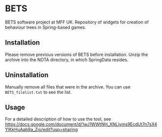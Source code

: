 # BETS
BETS software project at MFF UK. Repository of widgets for creation of behaviour trees in Spring-based games.

## Installation
Please remove previous versions of BETS before installation.
Unzip the archive into the NOTA directory, in which SpringData resides.

## Uninstallation
Manually remove all files that were in the archive. You can use `BETS_filelist.txt` to see the list.

## Usage
For a detailed description of how to use the tool, see https://docs.google.com/document/d/1wJ1WWtNH_XNLivms9EcdUt7n7sX4YlKkHuAab9a_Zio/edit?usp=sharing
